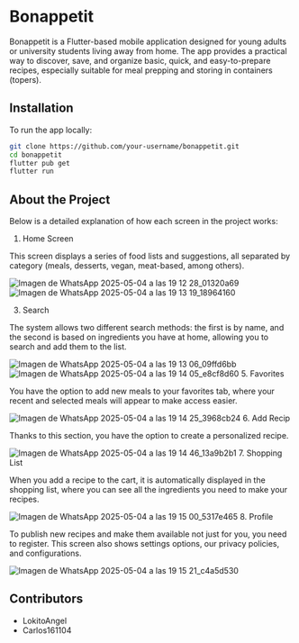 # Bonappetit

Bonappetit is a Flutter-based mobile application designed for young adults or university students living away from home. The app provides a practical way to discover, save, and organize basic, quick, and easy-to-prepare recipes, especially suitable for meal prepping and storing in containers (topers).

## Installation

To run the app locally:

```bash
git clone https://github.com/your-username/bonappetit.git
cd bonappetit
flutter pub get
flutter run
```

## About the Project
Below is a detailed explanation of how each screen in the project works:

1. Home Screen

This screen displays a series of food lists and suggestions, all separated by category (meals, desserts, vegan, meat-based, among others).

![Imagen de WhatsApp 2025-05-04 a las 19 12 28_01320a69](https://github.com/user-attachments/assets/d03245c8-2b18-4974-8915-d8e568f87fde)  ![Imagen de WhatsApp 2025-05-04 a las 19 13 19_18964160](https://github.com/user-attachments/assets/cc991f00-55bf-473e-8ffa-1b1de509515b)

3. Search
   
The system allows two different search methods: the first is by name, and the second is based on ingredients you have at home, allowing you to search and add them to the list.

![Imagen de WhatsApp 2025-05-04 a las 19 13 06_09ffd6bb](https://github.com/user-attachments/assets/18b90e41-4dee-47b7-8f10-8c01605e7c88) ![Imagen de WhatsApp 2025-05-04 a las 19 14 05_e8cf8d60](https://github.com/user-attachments/assets/e7fdd5ad-fbbb-4235-b60e-b9e44c7ffb09)
5. Favorites

You have the option to add new meals to your favorites tab, where your recent and selected meals will appear to make access easier.

![Imagen de WhatsApp 2025-05-04 a las 19 14 25_3968cb24](https://github.com/user-attachments/assets/fb04b46c-0797-4820-b48a-b30f555b0c16)
6. Add Recip

Thanks to this section, you have the option to create a personalized recipe.

![Imagen de WhatsApp 2025-05-04 a las 19 14 46_13a9b2b1](https://github.com/user-attachments/assets/e0521133-7a00-41ec-a5b6-afa0032b8abb)
7. Shopping List

When you add a recipe to the cart, it is automatically displayed in the shopping list, where you can see all the ingredients you need to make your recipes.

![Imagen de WhatsApp 2025-05-04 a las 19 15 00_5317e465](https://github.com/user-attachments/assets/762363bd-d648-4c25-9e36-abafbee587d7)
8. Profile

To publish new recipes and make them available not just for you, you need to register. This screen also shows settings options, our privacy policies, and configurations.

![Imagen de WhatsApp 2025-05-04 a las 19 15 21_c4a5d530](https://github.com/user-attachments/assets/f565b7e7-b589-47be-a365-1feb403059a5)


## Contributors

- LokitoAngel  
- Carlos161104  

